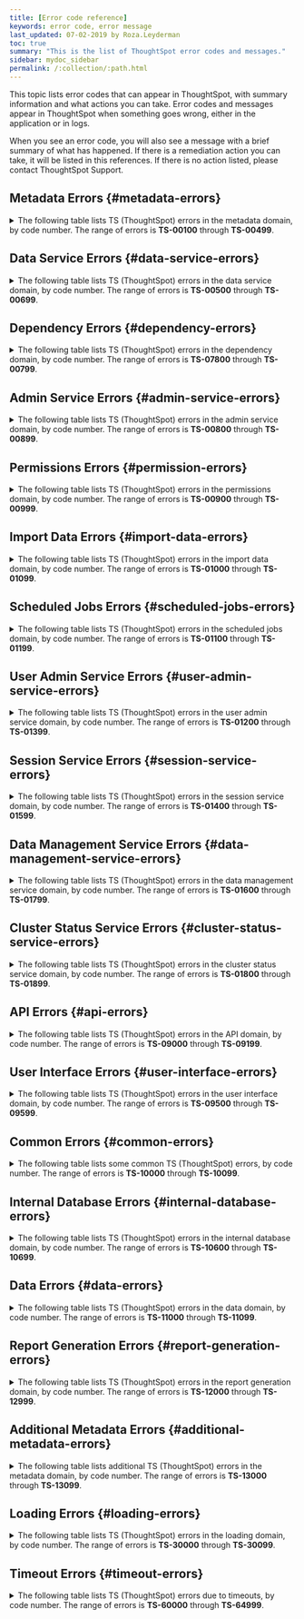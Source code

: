 ```yaml
---
title: [Error code reference]
keywords: error code, error message
last_updated: 07-02-2019 by Roza.Leyderman
toc: true
summary: "This is the list of ThoughtSpot error codes and messages."
sidebar: mydoc_sidebar
permalink: /:collection/:path.html
---
```

This topic lists error codes that can appear in ThoughtSpot, with summary information and what actions you can take.
Error codes and messages appear in ThoughtSpot when something goes wrong, either in the application or in logs.

When you see an error code, you will also see a message with a brief summary of what has happened. If there is a remediation action you can take, it will be listed in this references. If there is no action listed, please contact ThoughtSpot Support.

## Metadata Errors {#metadata-errors}
<details>
<summary>The following table lists TS (ThoughtSpot) errors in the metadata domain, by code number. The range of errors is <strong>TS-00100</strong> through <strong>TS-00499</strong>.</summary>
<table>
<colgroup>
<col width="10%" />
<col width="10%" />
<col width="35%" />
<col width="35%" />
<col width="10%" />
</colgroup>
  <tr>
    <th>Code</th>
    <th>Severity</th>
    <th>Summary</th>
    <th>Details</th>
    <th>Action</th>
  </tr>
  <tr>
    <td>TS-00100</td>
    <td>INFO</td>
    <td>Success. {1} has been added to {2}. \# {1} – name of visualization \# {2} – {name/link to pinboard}</td>
    <td>None</td>
    <td>None</td>
  </tr>
  <tr>
    <td>TS-00101</td>
    <td>ERROR</td>
    <td>Failure adding {1} to {2}</td>
    <td>Visualization could not be added to {2} \# {1} – name of visualization \# {2} – name/link to pinboard</td>
    <td>None</td>
  </tr>
  <tr>
    <td>TS-00102</td>
    <td>ERROR</td>
    <td>Failure adding {1} to {2} due to corruption</td>
    <td>{1} could not be added to {2} as the pinboard has one or more invalid visualizations</td>
    <td>Please try again after removing the invalid visualization(s) from {2} \# {1} – name of visualization \# {2} – name/link to pinboard</td>
  </tr>
  <tr>
    <td>TS-00103</td>
    <td>INFO</td>
    <td>Success. Visualization has been deleted from {1}. 1 – name/link to pinboard</td>
    <td>None</td>
    <td>None</td>
  </tr>
  <tr>
    <td>TS-00104</td>
    <td>ERROR</td>
    <td>Failure deleting visual from {1}</td>
    <td>Visualization could not be deleted from the pinboard. 1 – name/link to pinboard</td>
    <td>None</td>
  </tr>
  <tr>
    <td>TS-00105</td>
    <td>ERROR</td>
    <td>Failure deleting visual from {1} due to corruption</td>
    <td>Visualization could not be deleted from {1} as the pinboard has one or more invalid visualizations. 1 – name/link to pinboard</td>
    <td>Please try again after removing the invalid visualization(s) from the pinboard</td>
  </tr>
  <tr>
    <td>TS-00106</td>
    <td>INFO</td>
    <td>Success. {1} created successfully. 1 – name/link to pinboard</td>
    <td>None</td>
    <td>None</td>
  </tr>
  <tr>
    <td>TS-00107</td>
    <td>ERROR</td>
    <td>Failure creating {1}. 1 – name/link to pinboard</td>
    <td>Uh oh. We’re not sure what happened. Please email the trace file to {adminEmail}.</td>
    <td>None</td>
  </tr>
  <tr>
    <td>TS-00108</td>
    <td>INFO</td>
    <td>Sticker created successfully.</td>
    <td>None</td>
    <td>None</td>
  </tr>
  <tr>
    <td>TS-00109</td>
    <td>ERROR</td>
    <td>Failure creating the sticker.</td>
    <td>Uh oh. We’re not sure what happened. Please email the trace file to {adminEmail}.</td>
    <td>None</td>
  </tr>
  <tr>
    <td>TS-00110</td>
    <td>INFO</td>
    <td>Sticker deleted successfully.</td>
    <td>None</td>
    <td>None</td>
  </tr>
  <tr>
    <td>TS-00111</td>
    <td>ERROR</td>
    <td>Failure deleting sticker.</td>
    <td>Uh oh. We’re not sure what happened. Please email the trace file to {adminEmail}.</td>
    <td>None</td>
  </tr>
  <tr>
    <td>TS-00112</td>
    <td>INFO</td>
    <td>Pinboards deleted successfully.</td>
    <td>None</td>
    <td>None</td>
  </tr>
  <tr>
    <td>TS-00113</td>
    <td>ERROR</td>
    <td>Failure deleting pinboards</td>
    <td>Uh oh. We’re not sure what happened. Please email the trace file to {adminEmail}.</td>
    <td>None</td>
  </tr>
  <tr>
    <td>TS-00114</td>
    <td>INFO</td>
    <td>Answers deleted successfully.</td>
    <td>None</td>
    <td>None</td>
  </tr>
  <tr>
    <td>TS-00115</td>
    <td>ERROR</td>
    <td>Failure deleting answers</td>
    <td>Uh oh. We’re not sure what happened. Please email the trace file to {adminEmail}.</td>
    <td>None</td>
  </tr>
  <tr>
    <td>TS-00116</td>
    <td>INFO</td>
    <td>Tables deleted successfully.</td>
    <td>None</td>
    <td>None</td>
  </tr>
  <tr>
    <td>TS-00117</td>
    <td>ERROR</td>
    <td>Failure deleting tables</td>
    <td>Uh oh. We’re not sure what happened. Please email the trace file to {adminEmail}.</td>
    <td>None</td>
  </tr>
  <tr>
    <td>TS-00118</td>
    <td>INFO</td>
    <td>Relationship created successfully.</td>
    <td>None</td>
    <td>None</td>
  </tr>
  <tr>
    <td>TS-00119</td>
    <td>ERROR</td>
    <td>Failure creating relationship</td>
    <td>Uh oh. We’re not sure what happened. Please email the trace file to {adminEmail}.</td>
    <td>None</td>
  </tr>
  <tr>
    <td>TS-00120</td>
    <td>INFO</td>
    <td>Relationship updated successfully.</td>
    <td>None</td>
    <td>None</td>
  </tr>
  <tr>
    <td>TS-00121</td>
    <td>ERROR</td>
    <td>Failure updating the relationship</td>
    <td>Uh oh. We’re not sure what happened. Please email the trace file to {adminEmail}.</td>
    <td>None</td>
  </tr>
  <tr>
    <td>TS-00122</td>
    <td>INFO</td>
    <td>Relationship deleted successfully.</td>
    <td>None</td>
    <td>None</td>
  </tr>
  <tr>
    <td>TS-00123</td>
    <td>ERROR</td>
    <td>Failure deleting the relationship</td>
    <td>Uh oh. We’re not sure what happened. Please email the trace file to {adminEmail}.</td>
    <td>None</td>
  </tr>
  <tr>
    <td>TS-00124</td>
    <td>ERROR</td>
    <td>Failure fetching details for table</td>
    <td>Uh oh. We’re not sure what happened. Please email the trace file to {adminEmail}.</td>
    <td>None</td>
  </tr>
  <tr>
    <td>TS-00125</td>
    <td>ERROR</td>
    <td>Failure fetching details for the tables</td>
    <td>Uh oh. We’re not sure what happened. Please email the trace file to {adminEmail}.</td>
    <td>None</td>
  </tr>
  <tr>
    <td>TS-00126</td>
    <td>ERROR</td>
    <td>Failure fetching details for datasource</td>
    <td>Uh oh. We’re not sure what happened. Please email the trace file to {adminEmail}.</td>
    <td>None</td>
  </tr>
  <tr>
    <td>TS-00127</td>
    <td>ERROR</td>
    <td>Failure fetching details for datasources</td>
    <td>Uh oh. We’re not sure what happened. Please email the trace file to {adminEmail}.</td>
    <td>None</td>
  </tr>
  <tr>
    <td>TS-00128</td>
    <td>ERROR</td>
    <td>Failure fetching details for metadata items</td>
    <td>Uh oh. We’re not sure what happened. Please email the trace file to {adminEmail}.</td>
    <td>None</td>
  </tr>
  <tr>
    <td>TS-00129</td>
    <td>ERROR</td>
    <td>Failure opening the answer</td>
    <td>Uh oh. We’re not sure what happened. Please email the trace file to {adminEmail}.</td>
    <td>None</td>
  </tr>
  <tr>
    <td>TS-00130</td>
    <td>ERROR</td>
    <td>Failure opening the pinboard</td>
    <td>Uh oh. We’re not sure what happened. Please email the trace file to {adminEmail}.</td>
    <td>None</td>
  </tr>
  <tr>
    <td>TS-00131</td>
    <td>ERROR</td>
    <td>Failure opening the worksheet</td>
    <td>Uh oh. We’re not sure what happened. Please email the trace file to {adminEmail}.</td>
    <td>None</td>
  </tr>
  <tr>
    <td>TS-00132</td>
    <td>INFO</td>
    <td>Table saved successfully.</td>
    <td>None</td>
    <td>None</td>
  </tr>
  <tr>
    <td>TS-00133</td>
    <td>ERROR</td>
    <td>There was a problem saving the table</td>
    <td>Uh oh. We’re not sure what happened. Please email the trace file to {adminEmail}.</td>
    <td>None</td>
  </tr>
  <tr>
    <td>TS-00134</td>
    <td>INFO</td>
    <td>Visualization update successful</td>
    <td>None</td>
    <td>None</td>
  </tr>
  <tr>
    <td>TS-00135</td>
    <td>ERROR</td>
    <td>Visualization failed to update</td>
    <td>Uh oh. We’re not sure what happened. Please email the trace file to {adminEmail}.</td>
    <td>None</td>
  </tr>
  <tr>
    <td>TS-00136</td>
    <td>INFO</td>
    <td>{1} saved 1 – name of answer</td>
    <td>None</td>
    <td>None</td>
  </tr>
  <tr>
    <td>TS-00137</td>
    <td>ERROR</td>
    <td>{1} could not be saved 1 – name of answer</td>
    <td>Uh oh. We’re not sure what happened. Please email the trace file to {adminEmail}.</td>
    <td>None</td>
  </tr>
  <tr>
    <td>TS-00138</td>
    <td>INFO</td>
    <td>{1} saved 1 - name of pinboard / link</td>
    <td>None</td>
    <td>None</td>
  </tr>
  <tr>
    <td>TS-00139</td>
    <td>ERROR</td>
    <td>{1} could not be saved 1 - name of pinboard / link</td>
    <td>Uh oh. We’re not sure what happened. Please email the trace file to {adminEmail}.</td>
    <td>None</td>
  </tr>
  <tr>
    <td>TS-00140</td>
    <td>INFO</td>
    <td>{1} saved 1 – name of worksheet</td>
    <td>None</td>
    <td>None</td>
  </tr>
  <tr>
    <td>TS-00141</td>
    <td>ERROR</td>
    <td>{1} could not be saved 1 – name of worksheet</td>
    <td>Uh oh. We’re not sure what happened. Please email the trace file to {adminEmail}.</td>
    <td>None</td>
  </tr>
  <tr>
    <td>TS-00142</td>
    <td>INFO</td>
    <td>{1} saved 1 – name of answer</td>
    <td>None</td>
    <td>None</td>
  </tr>
  <tr>
    <td>TS-00143</td>
    <td>ERROR</td>
    <td>{1} could not be saved</td>
    <td>Uh oh. We’re not sure what happened. Please email the trace file to {adminEmail}. 1 – name of answer</td>
    <td>None</td>
  </tr>
  <tr>
    <td>TS-00144</td>
    <td>INFO</td>
    <td>{1} saved 1 – name/link to pinboard</td>
    <td>None</td>
    <td>None</td>
  </tr>
  <tr>
    <td>TS-00145</td>
    <td>ERROR</td>
    <td>{1} could not be saved</td>
    <td>Uh oh. We’re not sure what happened. Please email the trace file to {adminEmail}. 1 – name of pinboard</td>
    <td>None</td>
  </tr>
  <tr>
    <td>TS-00146</td>
    <td>INFO</td>
    <td>Worksheet saved</td>
    <td>None</td>
    <td>None</td>
  </tr>
  <tr>
    <td>TS-00147</td>
    <td>ERROR</td>
    <td>Worksheet could not be saved</td>
    <td>Uh oh. We’re not sure what happened. Please email the trace file to {adminEmail}.</td>
    <td>None</td>
  </tr>
  <tr>
    <td>TS-00148</td>
    <td>INFO</td>
    <td>Sticker updated</td>
    <td>None</td>
    <td>None</td>
  </tr>
  <tr>
    <td>TS-00149</td>
    <td>ERROR</td>
    <td>The sticker could not be updated</td>
    <td>Uh oh. We’re not sure what happened. Please email the trace file to {adminEmail}.</td>
    <td>None</td>
  </tr>
  <tr>
    <td>TS-00150</td>
    <td>INFO</td>
    <td>Successfully assigned sticker</td>
    <td>None</td>
    <td>None</td>
  </tr>
  <tr>
    <td>TS-00151</td>
    <td>ERROR</td>
    <td>The sticker could not be assigned</td>
    <td>Uh oh. We’re not sure what happened. Please email the trace file to {adminEmail}.</td>
    <td>None</td>
  </tr>
  <tr>
    <td>TS-00152</td>
    <td>INFO</td>
    <td>Successfully unassigned sticker</td>
    <td>None</td>
    <td>None</td>
  </tr>
  <tr>
    <td>TS-00153</td>
    <td>ERROR</td>
    <td>The sticker could not be unassigned</td>
    <td>Uh oh. We’re not sure what happened. Please email the trace file to {adminEmail}.</td>
    <td>None</td>
  </tr>
  <tr>
    <td>TS-00154</td>
    <td>ERROR</td>
    <td>Failed to fetch metadata list</td>
    <td>Uh oh. We’re not sure what happened. Please email the trace file to {adminEmail}.</td>
    <td>None</td>
  </tr>
  <tr>
    <td>TS-00155</td>
    <td>ERROR</td>
    <td>Failed to fetch table list</td>
    <td>Uh oh. We’re not sure what happened. Please email the trace file to {adminEmail}.</td>
    <td>None</td>
  </tr>
  <tr>
    <td>TS-00156</td>
    <td>ERROR</td>
    <td>Failed to fetch relationship list</td>
    <td>Uh oh. We’re not sure what happened. Please email the trace file to {adminEmail}.</td>
    <td>None</td>
  </tr>
  <tr>
    <td>TS-00157</td>
    <td>ERROR</td>
    <td>Failed to fetch answer list</td>
    <td>Uh oh. We’re not sure what happened. Please email the trace file to {adminEmail}.</td>
    <td>None</td>
  </tr>
  <tr>
    <td>TS-00158</td>
    <td>ERROR</td>
    <td>Failed to fetch pinboard list</td>
    <td>Uh oh. We’re not sure what happened. Please email the trace file to {adminEmail}.</td>
    <td>None</td>
  </tr>
  <tr>
    <td>TS-00159</td>
    <td>ERROR</td>
    <td>Failed to fetch worksheet list</td>
    <td>Uh oh. We’re not sure what happened. Please email the trace file to {adminEmail}.</td>
    <td>None</td>
  </tr>
  <tr>
    <td>TS-00160</td>
    <td>ERROR</td>
    <td>Failed to fetch aggregated worksheet list</td>
    <td>Uh oh. We’re not sure what happened. Please email the trace file to {adminEmail}.</td>
    <td>None</td>
  </tr>
  <tr>
    <td>TS-00161</td>
    <td>ERROR</td>
    <td>Failed to fetch imported data list</td>
    <td>Uh oh. We’re not sure what happened. Please email the trace file to {adminEmail}.</td>
    <td>None</td>
  </tr>
  <tr>
    <td>TS-00162</td>
    <td>ERROR</td>
    <td>Failed to fetch system table list</td>
    <td>Uh oh. We’re not sure what happened. Please email the trace file to {adminEmail}.</td>
    <td>None</td>
  </tr>
  <tr>
    <td>TS-00163</td>
    <td>ERROR</td>
    <td>Failed to DB view list</td>
    <td>Uh oh. We’re not sure what happened. Please email the trace file to {adminEmail}.</td>
    <td>None</td>
  </tr>
  <tr>
    <td>TS-00164</td>
    <td>ERROR</td>
    <td>Failed to fetch data source list</td>
    <td>Uh oh. We’re not sure what happened. Please email the trace file to {adminEmail}.</td>
    <td>None</td>
  </tr>
  <tr>
    <td>TS-00165</td>
    <td>ERROR</td>
    <td>Failed to fetch column list</td>
    <td>Uh oh. We’re not sure what happened. Please email the trace file to {adminEmail}.</td>
    <td>None</td>
  </tr>
  <tr>
    <td>TS-00166</td>
    <td>ERROR</td>
    <td>Failed to label list</td>
    <td>Uh oh. We’re not sure what happened. Please email the trace file to {adminEmail}.</td>
    <td>None</td>
  </tr>
  <tr>
    <td>TS-00167</td>
    <td>ERROR</td>
    <td>Failed to fetch answer</td>
    <td>Uh oh. We’re not sure what happened. Please email the trace file to {adminEmail}.</td>
    <td>None</td>
  </tr>
  <tr>
    <td>TS-00168</td>
    <td>ERROR</td>
    <td>Failed to fetch worksheet</td>
    <td>Uh oh. We’re not sure what happened. Please email the trace file to {adminEmail}.</td>
    <td>None</td>
  </tr>
  <tr>
    <td>TS-00169</td>
    <td>INFO</td>
    <td>Aggregated worksheet {1} created 1 – name of aggregated worksheet</td>
    <td>None</td>
    <td>None</td>
  </tr>
  <tr>
    <td>TS-00170</td>
    <td>ERROR</td>
    <td>Failure creating Aggregated Worksheet.</td>
    <td>Uh oh. We’re not sure what happened. Please email the trace file to {adminEmail}.</td>
    <td>None</td>
  </tr>
  <tr>
    <td>TS-00171</td>
    <td>INFO</td>
    <td>{1} updated 1 – name of aggregated worksheet</td>
    <td>None</td>
    <td>None</td>
  </tr>
  <tr>
    <td>TS-00172</td>
    <td>ERROR</td>
    <td>{1} failed to update 1 – name of aggregated worksheet</td>
    <td>Uh oh. We’re not sure what happened. Please email the trace file to {adminEmail}.</td>
    <td>None</td>
  </tr>
  <tr>
    <td>TS-00173</td>
    <td>ERROR</td>
    <td>{1} failed to update 1 – name of the formula</td>
    <td>Uh oh. We’re not sure what happened. Please email the trace file to {adminEmail}.</td>
    <td>None</td>
  </tr>
  <tr>
    <td>TS-00174</td>
    <td>ERROR</td>
    <td>Comments cannot be fetched</td>
    <td>Failed to save client state</td>
    <td>None</td>
  </tr>
  <tr>
    <td>TS-00175</td>
    <td>ERROR</td>
    <td>Comment cannot be created</td>
    <td>Uh oh. We’re not sure what happened. Please email the trace file to {adminEmail}.</td>
    <td>None</td>
  </tr>
  <tr>
    <td>TS-00176</td>
    <td>ERROR</td>
    <td>Comment cannot be updated</td>
    <td>Uh oh. We’re not sure what happened. Please email the trace file to {adminEmail}.</td>
    <td>None</td>
  </tr>
  <tr>
    <td>TS-00177</td>
    <td>ERROR</td>
    <td>Comment cannot be deleted</td>
    <td>Uh oh. We’re not sure what happened. Please email the trace file to {adminEmail}.</td>
    <td>None</td>
  </tr>
  <tr>
    <td>TS-00178</td>
    <td>INFO</td>
    <td>Rule saved successfully</td>
    <td>None</td>
    <td>None</td>
  </tr>
  <tr>
    <td>TS-00179</td>
    <td>ERROR</td>
    <td>Rule could not be saved</td>
    <td>We're not sure what happened. Please email the trace file to {adminEmail}.</td>
    <td>None</td>
  </tr>
  <tr>
    <td>TS-00180</td>
    <td>INFO</td>
    <td>Rule deleted successfully</td>
    <td>None</td>
    <td>None</td>
  </tr>
  <tr>
    <td>TS-00181</td>
    <td>ERROR</td>
    <td>Rule could not be deleted</td>
    <td>We're not sure what happened. Please email the trace file to {adminEmail}.</td>
    <td>None</td>
  </tr>
  <tr>
    <td>TS-00182</td>
    <td>INFO</td>
    <td>Item deleted successfully.</td>
    <td>None</td>
    <td>None</td>
  </tr>
  <tr>
    <td>TS-00183</td>
    <td>ERROR</td>
    <td>Item could not be deleted.</td>
    <td>We're not sure what happened. Please email the trace file to {adminEmail}.</td>
    <td>None</td>
  </tr>
  <tr>
    <td>TS-00184</td>
    <td>INFO</td>
    <td>Related link created successfully.</td>
    <td>None</td>
    <td>None</td>
  </tr>
  <tr>
    <td>TS-00185</td>
    <td>ERROR</td>
    <td>Related link could not be created.</td>
    <td>Uh oh. We're not sure what happened. Please click 'Report Problem' to email a report to your administrator, {adminEmail}.</td>
    <td>None</td>
  </tr>
  <tr>
    <td>TS-00186</td>
    <td>INFO</td>
    <td>Related link updated successfully.</td>
    <td>None</td>
    <td>None</td>
  </tr>
  <tr>
    <td>TS-00187</td>
    <td>ERROR</td>
    <td>Related link could not be updated.</td>
    <td>Uh oh. We're not sure what happened. Please click 'Report Problem' to email a report to your administrator, {adminEmail}.</td>
    <td>None</td>
  </tr>
  <tr>
    <td>TS-00188</td>
    <td>INFO</td>
    <td>Related link deleted successfully.</td>
    <td>None</td>
    <td>None</td>
  </tr>
  <tr>
    <td>TS-00189</td>
    <td>ERROR</td>
    <td>Related link could not be deleted.</td>
    <td>Uh oh. We're not sure what happened. Please click 'Report Problem' to email a report to your administrator, {adminEmail}.</td>
    <td>None</td>
  </tr>
  <tr>
    <td>TS-00190</td>
    <td>INFO</td>
    <td>Related link detail fetched successfully.</td>
    <td>None</td>
    <td>None</td>
  </tr>
  <tr>
    <td>TS-00191</td>
    <td>ERROR</td>
    <td>Related link detail could not be fetched.</td>
    <td>Uh oh. We're not sure what happened. Please click 'Report Problem' to email a report to your administrator, {adminEmail}.</td>
    <td>None</td>
  </tr>
</table>
</details>

##  Data Service Errors {#data-service-errors}
<details>
<summary>The following table lists TS (ThoughtSpot) errors in the data service domain, by code number. The range of errors is <strong>TS-00500</strong> through <strong>TS-00699</strong>.</summary>

<table>
<colgroup>
<col width="10%" />
<col width="10%" />
<col width="35%" />
<col width="35%" />
<col width="10%" />
</colgroup>
  <tr>
    <th>Code</th>
    <th>Severity</th>
    <th>Summary</th>
    <th>Details</th>
    <th>Action</th>
  </tr>
<tr>
  <td>TS-00500</td>
  <td>ERROR</td>
  <td>Failed to fetch leaf level data</td>
  <td>Failed to fetch leaf level data.</td>
  <td>None</td>
</tr>
<tr>
  <td>TS-00501</td>
  <td>ERROR</td>
  <td>Failed to fetch excel data</td>
  <td>Failed to fetch excel data.</td>
  <td>None</td>
</tr>
<tr>
  <td>TS-00502</td>
  <td>ERROR</td>
  <td>Failed to fetch visualization data</td>
  <td>Failed to fetch visuzliation data.</td>
  <td>None</td>
</tr>
<tr>
  <td>TS-00503</td>
  <td>ERROR</td>
  <td>Failed to fetch visualizations data</td>
  <td>Failed to fetch data for visualizations.</td>
  <td>None</td>
</tr>
<tr>
  <td>TS-00504</td>
  <td>ERROR</td>
  <td>Failed to fetch chart data</td>
  <td>Failed to fetch table data.</td>
  <td>None</td>
</tr>
<tr>
  <td>TS-00505</td>
  <td>ERROR</td>
  <td>Failed to fetch table data</td>
  <td>Failed to fetch table data.</td>
  <td>None</td>
</tr>
<tr>
  <td>TS-00506</td>
  <td>ERROR</td>
  <td>Failed to fetch worksheet data</td>
  <td>Failed to fetch worksheet data.</td>
  <td>None</td>
</tr>
<tr>
  <td>TS-00507</td>
  <td>ERROR</td>
  <td>Failed to fetch filter data</td>
  <td>Failed to fetch filter data.</td>
  <td>None</td>
</tr>
<tr>
  <td>TS-00508</td>
  <td>ERROR</td>
  <td>Failed to fetch headline data</td>
  <td>Failed to fetch filter data.</td>
  <td>None</td>
</tr>
<tr>
  <td>TS-00509</td>
  <td>ERROR</td>
  <td>Failed to fetch natural query</td>
  <td>Failed to fetch natural query.</td>
  <td>None</td>
</tr>
<tr>
  <td>TS-00510</td>
  <td>INFO</td>
  <td>File upload successful</td>
  <td>None</td>
  <td>None</td>
</tr>
<tr>
  <td>TS-00511</td>
  <td>ERROR</td>
  <td>Failed to upload file</td>
  <td>Failed to upload</td>
  <td>None</td>
</tr>
<tr>
  <td>TS-00512</td>
  <td>ERROR</td>
  <td>The pinboard data could not be exported to pdf.</td>
  <td>Uh oh. We're not sure what happened. Please click 'Report Problem' to email a report to your administrator, {adminEmail}.</td>
  <td>None</td>
 </tr>
 </table>
</details>

## Dependency Errors {#dependency-errors}
<details>
<summary>The following table lists TS (ThoughtSpot) errors in the dependency domain, by code number. The range of errors is <strong>TS-07800</strong> through <strong>TS-00799</strong>.</summary>
<table>
<colgroup>
<col width="10%" />
<col width="10%" />
<col width="35%" />
<col width="35%" />
<col width="10%" />
</colgroup>
  <tr>
    <th>Code</th>
    <th>Severity</th>
    <th>Summary</th>
    <th>Details</th>
    <th>Action</th>
  </tr>
<tr>
    <td>TS-00700</td>
    <td>ERROR</td>
    <td>Failure fetching table dependents</td>
    <td>Failed to fetch dependents for the table.</td>
    <td>None</td>
</tr>
<tr>
    <td>TS-00701</td>
    <td>ERROR</td>
    <td>Failure fetching column dependents</td>
    <td>Failed to fetch dependents for the column.</td>
    <td>None</td>
</tr>
<tr>
    <td>TS-00702</td>
    <td>ERROR</td>
    <td>Failure fetching incomplete items</td>
    <td>Failed to fetch incomplete items.</td>
    <td>None</td>
</tr>
</table>
</details>

## Admin Service Errors {#admin-service-errors}
<details>
<summary>The following table lists TS (ThoughtSpot) errors in the admin service domain, by code number. The range of errors is <strong>TS-00800</strong> through <strong>TS-00899</strong>.</summary>
<table>
<colgroup>
<col width="10%" />
<col width="10%" />
<col width="35%" />
<col width="35%" />
<col width="10%" />
</colgroup>
  <tr>
    <th>Code</th>
    <th>Severity</th>
    <th>Summary</th>
    <th>Details</th>
    <th>Action</th>
  </tr>
<tr>
   <td>TS-00800</td>
   <td>ERROR</td>
   <td>Failure fetching MemCache stats</td>
   <td>Failed to fetch MemCache stats.</td>
   <td>None</td>
 </tr>
 <tr>
   <td>TS-00801</td>
   <td>ERROR</td>
   <td>Failure MemCache Clear</td>
   <td>Failed to clear MemCache.</td>
   <td>None</td>
</tr>
<tr>
   <td>TS-00802</td>
   <td>ERROR</td>
   <td>Failure searching from MemCache</td>
   <td>Failed to search from MemCache.</td>
   <td>None</td>
</tr>
<tr>
   <td>TS-00803</td>
   <td>ERROR</td>
   <td>Failure fetching Loggers</td>
   <td>Failed to fetch Loggers.</td>
   <td>None</td>
</tr>
<tr>
   <td>TS-00804</td>
   <td>ERROR</td>
   <td>Failure setting LogLevel</td>
   <td>Failed to set Log Level.</td>
   <td>None</td>
</tr>
<tr>
   <td>TS-00805</td>
   <td>ERROR</td>
   <td>Failure getting debug info</td>
   <td>Failed to get debug info.</td>
   <td>None</td>
</tr>
<tr>
   <td>TS-00806</td>
   <td>INFO</td>
   <td>Memcache cleared successfully</td>
   <td>None</td>
   <td>None</td>
</tr>
<tr>
   <td>TS-00807</td>
   <td>INFO</td>
   <td>Log level set successfully</td>
   <td>None</td>
   <td>None</td>
</tr>
<tr>
   <td>TS-00808</td>
   <td>ERROR</td>
   <td>Failed to report problem</td>
   <td>None</td>
   <td>None</td>
</tr>
<tr>
   <td>TS-00809</td>
   <td>INFO</td>
   <td>Problem reported successfully</td>
   <td>None</td>
   <td>None</td>
</tr>
</table>
</details>

## Permissions Errors {#permission-errors}
<details>
<summary>The following table lists TS (ThoughtSpot) errors in the permissions domain, by code number. The range of errors is <strong>TS-00900</strong> through <strong>TS-00999</strong>.</summary>
<table>
<colgroup>
<col width="10%" />
<col width="10%" />
<col width="35%" />
<col width="35%" />
<col width="10%" />
</colgroup>
  <tr>
    <th>Code</th>
    <th>Severity</th>
    <th>Summary</th>
    <th>Details</th>
    <th>Action</th>
  </tr>
<tr>
   <td>TS-00900</td>
   <td>ERROR</td>
   <td>Failure fetching table permissions</td>
   <td>Failed to fetch table permissions.</td>
   <td>None</td>
</tr>
<tr>
   <td>TS-00901</td>
   <td>ERROR</td>
   <td>Failure fetching answer permissions</td>
   <td>Failed to fetch answer permissions.</td>
   <td>None</td>
</tr>
<tr>
   <td>TS-00902</td>
   <td>ERROR</td>
   <td>Failure fetching pinboard permissions</td>
   <td>Failed to fetch pinboard permissions.</td>
   <td>None</td>
</tr>
<tr>
   <td>TS-00903</td>
   <td>ERROR</td>
   <td>Failure getting metadata permissions</td>
   <td>Failed to get metadata permissions.</td>
   <td>None</td>
</tr>
</table>
</details>

## Import Data Errors {#import-data-errors}
<details>
<summary>The following table lists TS (ThoughtSpot) errors in the import data domain, by code number. The range of errors is <strong>TS-01000</strong> through <strong>TS-01099</strong>.</summary>
<table>
<colgroup>
<col width="10%" />
<col width="10%" />
<col width="35%" />
<col width="35%" />
<col width="10%" />
</colgroup>
<tr>
  <th>Code</th>
  <th>Severity</th>
  <th>Summary</th>
  <th>Details</th>
  <th>Action</th>
</tr>
 <tr>
  <td>TS-01000</td>
  <td>ERROR</td>
  <td>Data caching failed</td>
  <td>Data caching failed.</td>
  <td>None</td>
 </tr>
 <tr>
  <td>TS-01001</td>
  <td>ERROR</td>
  <td>Read Columns failed.</td>
  <td>Failed to read columns.</td>
  <td>None</td>
 </tr>
 <tr>
  <td>TS-01002</td>
  <td>ERROR</td>
  <td>Failed to read keys.</td>
  <td>Failed to read keys.</td>
  <td>None</td>
 </tr>
 <tr>
  <td>TS-01003</td>
  <td>ERROR</td>
  <td>Failed to read relationships.</td>
  <td>Failed to read relationships.</td>
  <td>None</td>
 </tr>
 <tr>
  <td>TS-01004</td>
  <td>ERROR</td>
  <td>Failed to load data.</td>
  <td>Failed to load data.</td>
  <td>None</td>
 </tr>
 <tr>
  <td>TS-01005</td>
  <td>ERROR</td>
  <td>Failed to create table.</td>
  <td>Failed to create table.</td>
  <td>None</td>
 </tr>
 <tr>
  <td>TS-01006</td>
  <td>ERROR</td>
  <td>Failed to fetch data rows.</td>
  <td>Failed to fetch data rows.</td>
  <td>None</td>
 </tr>
 <tr>
  <td>TS-01007</td>
  <td>ERROR</td>
  <td>Failed to delete files.</td>
  <td>Failed to fetch data rows.</td>
  <td>None</td>
 </tr>
 <tr>
  <td>TS-01008</td>
  <td>ERROR</td>
  <td>Failed to abort create table.</td>
  <td>Failed to abort create table.</td>
  <td>None</td>
 </tr>
 <tr>
  <td>TS-01009</td>
  <td>ERROR</td>
  <td>Failed to create schema.</td>
  <td>Failed to create schema.</td>
  <td>None</td>
 </tr>
 <tr>
  <td>TS-01010</td>
  <td>ERROR</td>
  <td>Failed to fetch table models.</td>
  <td>Failed to fetch table models.</td>
  <td>None</td>
 </tr>
 <tr>
  <td>TS-01011</td>
  <td>ERROR</td>
  <td>Failed to fetch sample values.</td>
  <td>Failed to fetch sample values.</td>
  <td>None</td>
 </tr>
</table>
</details>

## Scheduled Jobs Errors {#scheduled-jobs-errors}
<details>
<summary>The following table lists TS (ThoughtSpot) errors in the scheduled jobs domain, by code number. The range of errors is <strong>TS-01100</strong> through <strong>TS-01199</strong>.</summary>

<table>
<colgroup>
<col width="10%" />
<col width="10%" />
<col width="35%" />
<col width="10%" />
<col width="35%" />
</colgroup>
 <tr>
  <th>Code</th>
  <th>Severity</th>
  <th>Summary</th>
  <th>Details</th>
  <th>Action</th>
 </tr>
 <tr>
  <td>TS-01100</td>
  <td>INFO</td>
  <td>The list of jobs.</td>
  <td>None</td>
  <td>Please click 'Report Problem' to email a report to your administrator.</td>
 </tr>
 <tr>
  <td>TS-01110</td>
  <td>INFO</td>
  <td>Successfully created job.</td>
  <td>None</td>
  <td>None</td>
 </tr>
 <tr>
  <td>TS-01111</td>
  <td>ERROR</td>
  <td>The job could not be created.</td>
  <td>None</td>
  <td>Please click 'Report Problem' to email a report to your administrator.</td>
 </tr>
 <tr>
  <td>TS-01112</td>
  <td>INFO</td>
  <td>Successfully updated job.</td>
  <td>None</td>
  <td>None</td>
 </tr>
 <tr>
  <td>TS-01113</td>
  <td>ERROR</td>
  <td>The job could not be updated.</td>
  <td>None</td>
  <td>Please click 'Report Problem' to email a report to your administrator.</td>
 </tr>
 <tr>
  <td>TS-01114</td>
  <td>INFO</td>
  <td>Successfully deleted jobs.</td>
  <td>None</td>
  <td>None</td>
 </tr>
 <tr>
  <td>TS-01115</td>
  <td>ERROR</td>
  <td>The job could not be deleted.</td>
  <td>None</td>
  <td>Please click 'Report Problem' to email a report to your administrator.</td>
 </tr>
 <tr>
  <td>TS-01116</td>
  <td>INFO</td>
  <td>The job was paused.</td>
  <td>None</td>
  <td>None</td>
 </tr>
 <tr>
  <td>TS-01117</td>
  <td>ERROR</td>
  <td>The job could not be paused.</td>
  <td>None</td>
  <td>Please click 'Report Problem' to email a report to your administrator.</td>
 </tr>
 <tr>
  <td>TS-01118</td>
  <td>INFO</td>
  <td>The job was resumed</td>
  <td>None</td>
  <td>None</td>
 </tr>
 <tr>
  <td>TS-01119</td>
  <td>ERROR</td>
  <td>The job could not be resumed.</td>
  <td>None</td>
  <td>Please click 'Report Problem' to email a report to your administrator.</td>
  <td></td>
 </tr>
</table>
</details>

## User Admin Service Errors {#user-admin-service-errors}
<details>
<summary>The following table lists TS (ThoughtSpot) errors in the user admin service domain, by code number. The range of errors is <strong>TS-01200</strong> through <strong>TS-01399</strong>.</summary>

<table>
 <colgroup>
 <col width="10%" />
 <col width="10%" />
 <col width="40%" />
 <col width="40%" />
</colgroup>
 <tr>
  <th>Code</th>
  <th>Severity</th>
  <th>Summary</th>
  <th>Details</th>
  <th>Action</th>
 </tr>
 <tr>
  <td>TS-01200</td>
  <td>ERROR</td>
  <td>Failed to fetch users list</td>
  <td>Failed to fetch users list</td>
  <td>None</td>
 </tr>
 <tr>
  <td>TS-01201</td>
  <td>ERROR</td>
  <td>Failed to fetch groups list</td>
  <td>Failed to fetch groups list</td>
  <td>None</td>
 </tr>
 <tr>
  <td>TS-01202</td>
  <td>ERROR</td>
  <td>Failed to fetch users and groups list</td>
  <td>Failed to fetch users and groups list</td>
  <td>None</td>
 </tr>
 <tr>
  <td>TS-01203</td>
  <td>ERROR</td>
  <td>Successfully created user</td>
  <td>Successfully created user</td>
  <td>None</td>
 </tr>
 <tr>
  <td>TS-01204</td>
  <td>ERROR</td>
  <td>Failed to create user</td>
  <td>Failed to create user</td>
  <td>None</td>
 </tr>
 <tr>
  <td>TS-01205</td>
  <td>ERROR</td>
  <td>Successfully created group</td>
  <td>Successfully created group</td>
  <td>None</td>
 </tr>
 <tr>
  <td>TS-01206</td>
  <td>ERROR</td>
  <td>Failed to create group</td>
  <td>Failed to create group</td>
  <td>None</td>
 </tr>
 <tr>
  <td>TS-01207</td>
  <td>ERROR</td>
  <td>Successfully updated user</td>
  <td>Successfully updated user</td>
  <td>None</td>
 </tr>
 <tr>
  <td>TS-01208</td>
  <td>ERROR</td>
  <td>Failed to update user</td>
  <td>Failed to update user</td>
  <td>None</td>
 </tr>
 <tr>
  <td>TS-01209</td>
  <td>ERROR</td>
  <td>Successfully updated users</td>
  <td>Successfully updated users</td>
  <td>None</td>
 </tr>
 <tr>
  <td>TS-01210</td>
  <td>ERROR</td>
  <td>Failed to update users</td>
  <td>Failed to update users</td>
  <td>None</td>
 </tr>
 <tr>
  <td>TS-01211</td>
  <td>ERROR</td>
  <td>Successfully updated group</td>
  <td>Successfully updated group</td>
  <td>None</td>
 </tr>
 <tr>
  <td>TS-01212</td>
  <td>ERROR</td>
  <td>Failed to update group</td>
  <td>Failed to update group</td>
  <td>None</td>
 </tr>
 <tr>
  <td>TS-01213</td>
  <td>ERROR</td>
  <td>Successfully updated password</td>
  <td>Successfully updated password</td>
  <td>None</td>
 </tr>
 <tr>
  <td>TS-01214</td>
  <td>ERROR</td>
  <td>Failed to update password</td>
  <td>Failed to update password</td>
  <td>None</td>
 </tr>
 <tr>
  <td>TS-01215</td>
  <td>ERROR</td>
  <td>Successfully deleted users</td>
  <td>Successfully deleted users</td>
  <td>None</td>
 </tr>
 <tr>
  <td>TS-01216</td>
  <td>ERROR</td>
  <td>Failed to delete users</td>
  <td>Failed to delete users</td>
  <td>None</td>
 </tr>
 <tr>
  <td>TS-01217</td>
  <td>ERROR</td>
  <td>Successfully deleted groups</td>
  <td>Successfully deleted groups</td>
  <td>None</td>
 </tr>
 <tr>
  <td>TS-01218</td>
  <td>ERROR</td>
  <td>Failed to delete groups</td>
  <td>Failed to delete groups</td>
  <td>None</td>
 </tr>
 <tr>
  <td>TS-01219</td>
  <td>ERROR</td>
  <td>Successfully assigned users to groups</td>
  <td>Successfully assigned users to groups</td>
  <td>None</td>
 </tr>
 <tr>
  <td>TS-01220</td>
  <td>ERROR</td>
  <td>Failed to assign users to groups</td>
  <td>Failed to assign users to groups</td>
  <td>None</td>
 </tr>
 <tr>
  <td>TS-01221</td>
  <td>ERROR</td>
  <td>Failed to fetch profile pic</td>
  <td>Failed to fetch profile pic</td>
  <td>None</td>
 </tr>
 <tr>
  <td>TS-01222</td>
  <td>INFO</td>
  <td>Successfully uploaded profile pic</td>
  <td>None</td>
  <td>None</td>
 </tr>
 <tr>
  <td>TS-01223</td>
  <td>ERROR</td>
  <td>Failed to upload profile pic</td>
  <td>Failed to upload profile pic</td>
  <td>None</td>
 </tr>
 <tr>
  <td>TS-01224</td>
  <td>ERROR</td>
  <td>Successfully assigned groups to group</td>
  <td>Failed to assign user to group</td>
  <td>None</td>
 </tr>
 <tr>
  <td>TS-01228</td>
  <td>ERROR</td>
  <td>Successfully created role</td>
  <td>Successfully created role</td>
  <td>None</td>
 </tr>
 <tr>
  <td>TS-01229</td>
  <td>ERROR</td>
  <td>Failed to create role</td>
  <td>Failed to create role</td>
  <td>None</td>
 </tr>
 <tr>
  <td>TS-01230</td>
  <td>ERROR</td>
  <td>Successfully deleted role</td>
  <td>Successfully deleted role</td>
  <td>None</td>
 </tr>
 <tr>
  <td>TS-01231</td>
  <td>ERROR</td>
  <td>Failed to delete role</td>
  <td>Failed to delete role</td>
  <td>None</td>
 </tr>
 <tr>
  <td>TS-01232</td>
  <td>ERROR</td>
  <td>Successfully updated role</td>
  <td>Successfully updated role</td>
  <td>None</td>
 </tr>
 <tr>
  <td>TS-01233</td>
  <td>ERROR</td>
  <td>Failed to update role</td>
  <td>Failed to update role</td>
  <td>None</td>
 </tr>
</table>
</details>

## Session Service Errors {#session-service-errors}
<details>
<summary>The following table lists TS (ThoughtSpot) errors in the session service domain, by code number. The range of errors is <strong>TS-01400</strong> through <strong>TS-01599</strong>.</summary>

<table>
<colgroup>
<col width="10%" />
<col width="10%" />
<col width="35%" />
<col width="35%" />
<col width="10%" />
</colgroup>
 <tr>
  <th>Code</th>
  <th>Severity</th>
  <th>Summary</th>
  <th>Details</th>
  <th>Action</th>
 </tr>
 <tr>
  <td>TS-01400</td>
  <td>ERROR</td>
  <td>Failed to fetch session info</td>
  <td>Failed to fetch session info</td>
  <td>None</td>
 </tr>
 <tr>
  <td>TS-01401</td>
  <td>ERROR</td>
  <td>Failed to login</td>
  <td>Uh oh. We’re not sure what happened. Please email the trace file to {adminEmail}.</td>
  <td>None</td>
 </tr>
 <tr>
  <td>TS-01402</td>
  <td>ERROR</td>
  <td>Failed to logout</td>
  <td>Failed to logout</td>
  <td>None</td>
 </tr>
 <tr>
  <td>TS-01403</td>
  <td>ERROR</td>
  <td>Failed to save client state</td>
  <td>Failed to save client state</td>
  <td>None</td>
 </tr>
 <tr>
  <td>TS-01404</td>
  <td>ERROR</td>
  <td>Failed to fetch login config</td>
  <td>Failed to fetch login config</td>
  <td>None</td>
 </tr>
 <tr>
  <td>TS-01405</td>
  <td>ERROR</td>
  <td>Failed to fetch slack config</td>
  <td>Failed to fetch slack config</td>
  <td>None</td>
 </tr>
 <tr>
  <td>TS-01406</td>
  <td>ERROR</td>
  <td>Health check failed</td>
  <td>Health check failed</td>
  <td>None</td>
 </tr>
 <tr>
  <td>TS-01407</td>
  <td>ERROR</td>
  <td>Failed to fetch health portal token</td>
  <td>Failed to fetch health portal token</td>
  <td>None</td>
 </tr>
 <tr>
  <td>TS-01408</td>
  <td>ERROR</td>
  <td>The health portal release name could not be retrieved</td>
  <td>Uh oh. We're not sure what happened. Please email the trace file to {adminEmail}.</td>
  <td>None</td>
 </tr>
</table>
</details>

## Data Management Service Errors {#data-management-service-errors}
<details>
<summary>The following table lists TS (ThoughtSpot) errors in the data management service domain, by code number. The range of errors is <strong>TS-01600</strong> through <strong>TS-01799</strong>.</summary>
<table>
<colgroup>
<col width="10%" />
<col width="10%" />
<col width="35%" />
<col width="35%" />
<col width="10%" />
</colgroup>
 <tr>
  <th>Code</th>
  <th>Severity</th>
  <th>Summary</th>
  <th>Details</th>
  <th>Action</th>
 </tr>
 <tr>
  <td>TS-01600</td>
  <td>ERROR</td>
  <td>Failed to fetch data source types</td>
  <td>Failed to fetch data source types</td>
  <td>None</td>
 </tr>
 <tr>
  <td>TS-01601</td>
  <td>ERROR</td>
  <td>Failed to fetch data source sample values</td>
  <td>Failed to fetch data source sample values</td>
  <td>None</td>
 </tr>
 <tr>
  <td>TS-01602</td>
  <td>ERROR</td>
  <td>Failed to delete data source</td>
  <td>Failed to delete data source</td>
  <td>None</td>
 </tr>
 <tr>
  <td>TS-01603</td>
  <td>ERROR</td>
  <td>Failed to execute DDL</td>
  <td>Failed to execute DDL</td>
  <td>None</td>
 </tr>
 <tr>
  <td>TS-01604</td>
  <td>ERROR</td>
  <td>Failed to update schedule</td>
  <td>Failed to update schedule</td>
  <td>None</td>
 </tr>
 <tr>
  <td>TS-01605</td>
  <td>ERROR</td>
  <td>Failed to reload tasks</td>
  <td>Failed to reload tasks</td>
  <td>None</td>
 </tr>
 <tr>
  <td>TS-01606</td>
  <td>ERROR</td>
  <td>Failed to stop tasks</td>
  <td>Failed to stop tasks</td>
  <td>None</td>
 </tr>
 <tr>
  <td>TS-01607</td>
  <td>ERROR</td>
  <td>Failed to get creation DDL</td>
  <td>Failed to get creation DDL</td>
  <td>None</td>
 </tr>
 <tr>
  <td>TS-01608</td>
  <td>ERROR</td>
  <td>Failed to load from data source</td>
  <td>Failed to load from data source</td>
  <td>None</td>
 </tr>
 <tr>
  <td>TS-01609</td>
  <td>ERROR</td>
  <td>Failed to create connection to data source</td>
  <td>Failed to create connection to data source</td>
  <td>None</td>
 </tr>
 <tr>
  <td>TS-01610</td>
  <td>ERROR</td>
  <td>Failed to create data source</td>
  <td>Failed to create data source</td>
  <td>None</td>
 </tr>
 <tr>
  <td>TS-01611</td>
  <td>ERROR</td>
  <td>Failed to connect to data source</td>
  <td>Failed to connect to data source</td>
  <td>None</td>
 </tr>
 <tr>
  <td>TS-01612</td>
  <td>ERROR</td>
  <td>Failed to get data source connection field info</td>
  <td>Failed to get data source connection field info</td>
  <td>None</td>
 </tr>
 <tr>
  <td>TS-01613</td>
  <td>ERROR</td>
  <td>Failed to get connection list for data source</td>
  <td>Failed to get connection list for data source</td>
  <td>None</td>
 </tr>
 <tr>
  <td>TS-01614</td>
  <td>ERROR</td>
  <td>Failed to get connection attributes for data source</td>
  <td>Failed to get connection attributes for data source</td>
  <td>None</td>
 </tr>
 <tr>
  <td>TS-01615</td>
  <td>ERROR</td>
  <td>Failed to get connections to data source</td>
  <td>Failed to get connections to data source</td>
  <td>None</td>
 </tr>
 <tr>
  <td>TS-01616</td>
  <td>ERROR</td>
  <td>Failed to fetch data source config</td>
  <td>Failed to fetch data source config</td>
  <td>None</td>
 </tr>
 <tr>
  <td>TS-01617</td>
  <td>ERROR</td>
  <td>Failed to parse sql.</td>
  <td>Failed to parse sql.</td>
  <td>None</td>
 </tr>
 <tr>
  <td>TS-01618</td>
  <td>ERROR</td>
  <td>Failed to execute sql.</td>
  <td>Failed to execute sql.</td>
  <td>None</td>
 </tr>
 <tr>
  <td>TS-01619</td>
  <td>INFO</td>
  <td>Successfully created connection to data source</td>
  <td>None</td>
  <td>None</td>
 </tr>
 <tr>
  <td>TS-01620</td>
  <td>INFO</td>
  <td>Successfully updated data upload schedule</td>
  <td>None</td>
  <td>None</td>
 </tr>
 <tr>
  <td>TS-01621</td>
  <td>ERROR</td>
  <td>Failed to execute sql.</td>
  <td>Please check the failing command, executed {1} statements successfully.</td>
  <td>None</td>
 </tr>
 <tr>
  <td>TS-01622</td>
  <td>ERROR</td>
  <td>Lightweight data-cache disabled</td>
  <td>Lightweight data-cache disabled</td>
  <td>None</td>
 </tr>
 <tr>
  <td>TS-01623</td>
  <td>INFO</td>
  <td>Selected tables were queued for loading.</td>
  <td>Selected tables were queued for loading.</td>
  <td>None</td>
 </tr>
 <tr>
  <td>TS-01624</td>
  <td>ERROR</td>
  <td>DataType conversion error.</td>
  <td>No mapping found for source datatype to ThoughtSpot datatype.</td>
  <td>None</td>
 </tr>
 <tr>
  <td>TS-01625</td>
  <td>INFO</td>
  <td>Successfully reload task started.</td>
  <td>None</td>
  <td>None</td>
 </tr>
 <tr>
  <td>TS-01626</td>
  <td>INFO</td>
  <td>Successfully connected to data source.</td>
  <td>None</td>
  <td>None</td>
 </tr>
 <tr>
  <td>TS-01627</td>
  <td>INFO</td>
  <td>Successfully created data source.</td>
  <td>None</td>
  <td>None</td>
 </tr>
 <tr>
  <td>TS-01628</td>
  <td>INFO</td>
  <td>Successfully stopped the tasks.</td>
  <td>None</td>
  <td>None</td>
 </tr>
 <tr>
  <td>TS-01629</td>
  <td>INFO</td>
  <td>Successfully deleted the connection.</td>
  <td>None</td>
  <td>None</td>
 </tr>
 <tr>
  <td>TS-01630</td>
  <td>ERROR</td>
  <td>There was an error deleting this connection.</td>
  <td>None</td>
  <td>None</td>
 </tr>
 <tr>
  <td>TS-01631</td>
  <td>INFO</td>
  <td>Successfully executed the DDL.</td>
  <td>None</td>
  <td>None</td>
 </tr>
</table>
</details>

## Cluster Status Service Errors {#cluster-status-service-errors}
<details>
<summary>The following table lists TS (ThoughtSpot) errors in the cluster status service domain, by code number. The range of errors is <strong>TS-01800</strong> through <strong>TS-01899</strong>.</summary>

<table>
<colgroup>
<col width="10%" />
<col width="10%" />
<col width="35%" />
<col width="35%" />
<col width="10%" />
</colgroup>
 <tr>
  <th>Code</th>
  <th>Severity</th>
  <th>Summary</th>
  <th>Details</th>
  <th>Action</th>
 </tr>
 <tr>
  <td>TS-01800</td>
  <td>WARNING</td>
  <td>Failed to fetch cluster information from search service.</td>
  <td>None</td>
  <td>None</td>
 </tr>
 <tr>
  <td>TS-01801</td>
  <td>WARNING</td>
  <td>Failed to fetch table detail information from search service.</td>
  <td>None</td>
  <td>None</td>
 </tr>
 <tr>
  <td>TS-01802</td>
  <td>WARNING</td>
  <td>Failed to fetch cluster information from database service.</td>
  <td>None</td>
  <td>None</td>
 </tr>
 <tr>
  <td>TS-01803</td>
  <td>WARNING</td>
  <td>Failed to fetch table detail information from databse service.</td>
  <td>None</td>
  <td>None</td>
 </tr>
 <tr>
  <td>TS-01804</td>
  <td>WARNING</td>
  <td>Failed to fetch cluster information from cluster management service.</td>
  <td>None</td>
  <td>None</td>
 </tr>
 <tr>
  <td>TS-01805</td>
  <td>WARNING</td>
  <td>Failed to fetch detail information from cluster management service.</td>
  <td>None</td>
  <td>None</td>
 </tr>
 <tr>
  <td>TS-01806</td>
  <td>WARNING</td>
  <td>Failed to fetch log from cluster management service.</td>
  <td>None</td>
  <td>None</td>
 </tr>
 <tr>
  <td>TS-01807</td>
  <td>WARNING</td>
  <td>Failed to fetch snapshot list from cluster management service.</td>
  <td>None</td>
  <td>None</td>
 </tr>
 <tr>
  <td>TS-01808</td>
  <td>WARNING</td>
  <td>Failed to fetch cluster information from alert management service.</td>
  <td>None</td>
  <td>None</td>
 </tr>
 <tr>
  <td>TS-01809</td>
  <td>WARNING</td>
  <td>Failed to fetch cluster information from event service.</td>
  <td>None</td>
  <td>None</td>
 </tr>
 <tr>
  <td>TS-01810</td>
  <td>WARNING</td>
  <td>Failed to fetch alerts information from alert management service.</td>
  <td>None</td>
  <td>None</td>
 </tr>
 <tr>
  <td>TS-01811</td>
  <td>WARNING</td>
  <td>Failed to fetch events information from alert management service.</td>
  <td>None</td>
  <td>None</td>
 </tr>
 <tr>
  <td>TS-01812</td>
  <td>INFO</td>
  <td>Thanks for your feedback!</td>
  <td>None</td>
  <td>None</td>
 </tr>
 <tr>
  <td>TS-01813</td>
  <td>WARNING</td>
  <td>Sorry! Unable to submit the feedback at this moment!</td>
  <td>None</td>
  <td>None</td>
 </tr>
 <tr>
  <td>TS-01814</td>
  <td>INFO</td>
  <td>Successfully exported objects. File can be found at {1}.</td>
  <td>None</td>
  <td>None</td>
 </tr>
 <tr>
  <td>TS-01815</td>
  <td>ERROR</td>
  <td>Sorry! Unable to export objects at this moment!</td>
  <td>What happened? {1}.</td>
  <td>None</td>
 </tr>
 <tr>
  <td>TS-01816</td>
  <td>INFO</td>
  <td>Successfully imported objects</td>
  <td>None</td>
  <td>None</td>
 </tr>
 <tr>
  <td>TS-01817</td>
  <td>ERROR</td>
  <td>Sorry! Unable to import objects at this moment!</td>
  <td>What happened? {1}.</td>
  <td>None</td>
 </tr>
 <tr>
  <td>TS-01818</td>
  <td>INFO</td>
  <td>Successfully deleted data source object(s).</td>
  <td>None</td>
  <td>None</td>
 </tr>
</table>
</details>

## API Errors {#api-errors}
<details>
<summary>The following table lists TS (ThoughtSpot) errors in the API domain, by code number. The range of errors is <strong>TS-09000</strong> through <strong>TS-09199</strong>.</summary>

<table>
<colgroup>
<col width="10%" />
<col width="10%" />
<col width="35%" />
<col width="35%" />
<col width="10%" />
</colgroup>
 <tr>
  <th>Code</th>
  <th>Severity</th>
  <th>Summary</th>
  <th>Details</th>
  <th>Action</th>
 </tr>
 <tr>
  <td>TS-09000</td>
  <td>ERROR</td>
  <td>The data you are trying to delete has some dependencies</td>
  <td>Some objects depend on the data you are trying to delete</td>
  <td>delete the dependencies before deleting this data.</td>
 </tr>
 <tr>
  <td>TS-09001</td>
  <td>ERROR</td>
  <td>Uh oh. We’re not sure what happened.</td>
  <td>Please email the trace file to {adminEmail}.</td>
  <td>None</td>
 </tr>
 <tr>
  <td>TS-09002</td>
  <td>ERROR</td>
  <td>Could not authorize user</td>
  <td>Try logging in again</td>
  <td>None</td>
 </tr>
 <tr>
  <td>TS-09003</td>
  <td>ERROR</td>
  <td>Uh oh. We’re not sure what happened.</td>
  <td>Please email the trace file to {adminEmail}.</td>
  <td>None</td>
 </tr>
 <tr>
  <td>TS-09004</td>
  <td>WARNING</td>
  <td>Still loading data, come back soon</td>
  <td>None</td>
  <td>None</td>
 </tr>
 <tr>
  <td>TS-09005</td>
  <td>ERROR</td>
  <td>Uh oh. We’re having trouble getting data for this request.</td>
  <td>Please email the trace file to {adminEmail}.</td>
  <td>None</td>
 </tr>
 <tr>
  <td>TS-09006</td>
  <td>ERROR</td>
  <td>Uh oh. We’re having trouble getting data for this request.</td>
  <td>Please email the trace file to {adminEmail}.</td>
  <td>None</td>
 </tr>
 <tr>
  <td>TS-09007</td>
  <td>ERROR</td>
  <td>Uh oh. We’re having trouble getting data for this request.</td>
  <td>Please email the trace file to {adminEmail}.</td>
  <td>None</td>
 </tr>
 <tr>
  <td>TS-09008</td>
  <td>ERROR</td>
  <td>Something went wrong with your search</td>
  <td>Uh oh. We’re not sure what happened. Please email the trace file to {adminEmail}.</td>
  <td>None</td>
 </tr>
 <tr>
  <td>TS-09009</td>
  <td>ERROR</td>
  <td>The calculation engine has timed out. Please try again.</td>
  <td>Please email the trace file to {adminEmail}.</td>
  <td>None</td>
 </tr>
 <tr>
  <td>TS-09010</td>
  <td>ERROR</td>
  <td>Cannot open Object</td>
  <td>Object cannot be opened due to errors in some of its dependencies</td>
  <td>None</td>
 </tr>
</table>
</details>

## User Interface Errors {#user-interface-errors}
<details>
<summary>The following table lists TS (ThoughtSpot) errors in the user interface domain, by code number. The range of errors is <strong>TS-09500</strong> through <strong>TS-09599</strong>.</summary>

<table>
<colgroup>
<col width="10%" />
<col width="10%" />
<col width="35%" />
<col width="35%" />
<col width="10%" />
</colgroup>
 <tr>
  <th>Code</th>
  <th>Severity</th>
  <th>Summary</th>
  <th>Details</th>
  <th>Action</th>
 </tr>
 <tr>
  <td>TS-09500</td>
  <td>WARNING</td>
  <td>Cannot connect to the calculation engine. Please try again soon.</td>
  <td>None</td>
  <td>None</td>
 </tr>
 <tr>
  <td>TS-09501</td>
  <td>WARNING</td>
  <td>The calculation engine has timed out. Please try again.</td>
  <td>None</td>
  <td>None</td>
 </tr>
 <tr>
  <td>TS-09502</td>
  <td>WARNING</td>
  <td>Cannot connect to the search engine. Please try again soon.</td>
  <td>None</td>
  <td>None</td>
 </tr>
 <tr>
  <td>TS-09503</td>
  <td>WARNING</td>
  <td>The search engine has timed out. Please try again.</td>
  <td>None</td>
  <td>None</td>
 </tr>
 <tr>
  <td>TS-09504</td>
  <td>ERROR</td>
  <td>Cannot open {1}</td>
  <td>{1} cannot be opened due to errors in the following dependencies 1 - Type of the object Table/Answer/Pinboard etc.</td>
  <td>None</td>
 </tr>
 <tr>
  <td>TS-09505</td>
  <td>WARNING</td>
  <td>We’re still indexing this data, try again soon</td>
  <td>None</td>
  <td>None</td>
 </tr>
 <tr>
  <td>TS-09506</td>
  <td>ERROR</td>
  <td>Object is not present in the system</td>
  <td>{1} is not present in the system 1 - Type of the object Table/Answer/Pinboard etc.</td>
  <td>None</td>
 </tr>
 <tr>
  <td>TS-09507</td>
  <td>ERROR</td>
  <td>ThoughtSpot is unreachable. Please try again soon</td>
  <td>None</td>
  <td>None</td>
 </tr>
</table>
</details>

## Common Errors {#common-errors}
<details>
<summary>The following table lists some common TS (ThoughtSpot) errors, by code number. The range of errors is <strong>TS-10000</strong> through <strong>TS-10099</strong>.</summary>

<table>
<colgroup>
<col width="10%" />
<col width="10%" />
<col width="25%" />
<col width="30%" />
<col width="25%" />
</colgroup>
 <tr>
  <th>Code</th>
  <th>Severity</th>
  <th>Summary</th>
  <th>Details</th>
  <th>Action</th>
 </tr>
 <tr>
  <td>TS-10000</td>
  <td>ERROR</td>
  <td>A system error has occurred</td>
  <td>Uh oh. We're not sure what happened. Please contact your administrator.</td>
  <td>None</td>
 </tr>
 <tr>
  <td>TS-10001</td>
  <td>ERROR</td>
  <td>Connection failed</td>
  <td>The metadata store is not reachable.</td>
  <td>Please contact your administrator</td>
 </tr>
 <tr>
  <td>TS-10002</td>
  <td>ERROR</td>
  <td>The input is invalid</td>
  <td>Input from the client to the server is invalid.</td>
  <td>Please contact your administrator</td>
 </tr>
 <tr>
  <td>TS-10003</td>
  <td>ERROR</td>
  <td>Unfortunately, you can't do that</td>
  <td>You are not authorized to perform {1}. \# {1} – action user is not authorized for</td>
  <td>Please request access from your administrator</td>
 </tr>
 <tr>
  <td>TS-10004</td>
  <td>ERROR</td>
  <td>The user could not be authorized</td>
  <td>User {0} is not authorized to perform {1}. \# {0} – name of the user \# {1} – action user is not authorized for</td>
  <td>Please request access from your administrator</td>
 </tr>
 <tr>
  <td>TS-10005</td>
  <td>ERROR</td>
  <td>The base object is missing</td>
  <td>An underlying object referenced by this object is missing in store.</td>
  <td>Please contact your administrator</td>
 </tr>
 <tr>
  <td>TS-10006</td>
  <td>ERROR</td>
  <td>The connection to Zookeeper has failed</td>
  <td>Zookeeper is not reachable.</td>
  <td>Please contact your administrator</td>
 </tr>
 <tr>
  <td>TS-10007</td>
  <td>ERROR</td>
  <td>There's invalid parameter(s)</td>
  <td>Invalid parameter values: {0}.</td>
  <td>Please contact your administrator</td>
 </tr>
 <tr>
  <td>TS-10008</td>
  <td>ERROR</td>
  <td>The user cannot be found</td>
  <td>User {0} not found in store. \# {0} – name of the user</td>
  <td>Please contact your administrator</td>
 </tr>
 <tr>
  <td>TS-10009</td>
  <td>ERROR</td>
  <td>Cannot add group</td>
  <td>This group already belongs to the group you are trying to add it to.</td>
  <td>None</td>
 </tr>
</table>
</details>

## Internal Database Errors {#internal-database-errors}
<details>
<summary>The following table lists TS (ThoughtSpot) errors in the internal database domain, by code number. The range of errors is <strong>TS-10600</strong> through <strong>TS-10699</strong>.</summary>

<table>
<colgroup>
<col width="10%" />
<col width="10%" />
<col width="35%" />
<col width="35%" />
<col width="10%" />
</colgroup>
 <tr>
  <th>Code</th>
  <th>Severity</th>
  <th>Summary</th>
  <th>Details</th>
  <th>Action</th>
 </tr>
 <tr>
  <td>TS-10603</td>
  <td>ERROR</td>
  <td>Falcon query cancelled</td>
  <td>None</td>
  <td>None</td>
</tr>
</table>
</details>

## Data Errors {#data-errors}
<details>
<summary>The following table lists TS (ThoughtSpot) errors in the data domain, by code number. The range of errors is <strong>TS-11000</strong> through <strong>TS-11099</strong>.</summary>

<table>
<colgroup>
<col width="10%" />
<col width="10%" />
<col width="35%" />
<col width="35%" />
<col width="10%" />
</colgroup>
 <tr>
  <th>Code</th>
  <th>Severity</th>
  <th>Summary</th>
  <th>Details</th>
  <th>Action</th>
 </tr>
 <tr>
  <td>TS-11001</td>
  <td>ERROR</td>
  <td>Invalid row</td>
  <td>None</td>
  <td>None</td>
 </tr>
 <tr>
  <td>TS-11002</td>
  <td>ERROR</td>
  <td>Invalid table/query resultset</td>
  <td>None</td>
  <td>None</td>
 </tr>
 <tr>
  <td>TS-11003</td>
  <td>ERROR</td>
  <td>Invalid column identifier</td>
  <td>None</td>
  <td>None</td>
 </tr>
 <tr>
  <td>TS-11004</td>
  <td>ERROR</td>
  <td>Invalid visualization identifier</td>
  <td>None</td>
  <td>None</td>
 </tr>
 <tr>
  <td>TS-11005</td>
  <td>ERROR</td>
  <td>No data</td>
  <td>Query execution resulted in no data.</td>
  <td>None</td>
 </tr>
 <tr>
  <td>TS-11006</td>
  <td>ERROR</td>
  <td>Query execution failed</td>
  <td>Error in query execution to Falcon.</td>
  <td>None</td>
 </tr>
 <tr>
  <td>TS-11007</td>
  <td>ERROR</td>
  <td>Answer data generation failed</td>
  <td>Error in Answer data generation for Sage input.</td>
  <td>None</td>
 </tr>
 <tr>
  <td>TS-11008</td>
  <td>ERROR</td>
  <td>Data export failed</td>
  <td>None</td>
  <td>None</td>
 </tr>
 <tr>
  <td>TS-11009</td>
  <td>ERROR</td>
  <td>Data generation failed</td>
  <td>Error in data generation in Callosum.</td>
  <td>None</td>
 </tr>
</table>
</details>

## Report Generation Errors {#report-generation-errors}
<details>
<summary>The following table lists TS (ThoughtSpot) errors in the report generation domain, by code number. The range of errors is <strong>TS-12000</strong> through <strong>TS-12999</strong>.</summary>

<table>
<colgroup>
<col width="10%" />
<col width="10%" />
<col width="35%" />
<col width="35%" />
<col width="10%" />
</colgroup>
 <tr>
  <th>Code</th>
  <th>Severity</th>
  <th>Summary</th>
  <th>Details</th>
  <th>Action</th>
 </tr>
 <tr>
  <td>TS-12700</td>
  <td>ERROR</td>
  <td>Error while exporting data file.</td>
  <td>None</td>
  <td>None</td>
 </tr>
 <tr>
  <td>TS-12701</td>
  <td>ERROR</td>
  <td>Invalid input.</td>
  <td>The definition of the job is invalid.</td>
  <td>None</td>
 </tr>
 <tr>
  <td>TS-12702</td>
  <td>ERROR</td>
  <td>No author provided.</td>
  <td>None</td>
  <td>None</td>
 </tr>
 <tr>
  <td>TS-12703</td>
  <td>ERROR</td>
  <td>No pinboard provided.</td>
  <td>None</td>
  <td>None</td>
 </tr>
 <tr>
  <td>TS-12704</td>
  <td>ERROR</td>
  <td>No recipients provided.</td>
  <td>None</td>
  <td>None</td>
 </tr>
 <tr>
  <td>TS-12705</td>
  <td>ERROR</td>
  <td>This format is not supported.</td>
  <td>None</td>
  <td>None</td>
 </tr>
 <tr>
  <td>TS-12706</td>
  <td>ERROR</td>
  <td>No job name provided.</td>
  <td>None</td>
  <td>None</td>
 </tr>
 <tr>
  <td>TS-12707</td>
  <td>ERROR</td>
  <td>No job description provided.</td>
  <td>None</td>
  <td>None</td>
 </tr>
 <tr>
  <td>TS-12708</td>
  <td>ERROR</td>
  <td>Pinboard data export error.</td>
  <td>None</td>
  <td>None</td>
 </tr>
 <tr>
  <td>TS-12709</td>
  <td>ERROR</td>
  <td>Visualization data export error.</td>
  <td>None</td>
  <td>None</td>
 </tr>
 <tr>
  <td>TS-12710</td>
  <td>ERROR</td>
  <td>User data unavailable.</td>
  <td>None</td>
  <td>None</td>
 </tr>
 <tr>
  <td>TS-12711</td>
  <td>ERROR</td>
  <td>Configuration information unavailable.</td>
  <td>None</td>
  <td>None</td>
 </tr>
 <tr>
  <td>TS-12712</td>
  <td>ERROR</td>
  <td>There are too many recipients.</td>
  <td>The max number of recipients is 1000.</td>
  <td>None</td>
 </tr>
 <tr>
  <td>TS-12713</td>
  <td>ERROR</td>
  <td>Attachment size limit exceeded.</td>
  <td>None</td>
  <td>None</td>
 </tr>
 <tr>
  <td>TS-12714</td>
  <td>ERROR</td>
  <td>Recipient domain is not whitelisted.</td>
  <td>None</td>
  <td>None</td>
 </tr>
</table>
</details>

## Additional Metadata Errors {#additional-metadata-errors}
<details>
<summary>The following table lists additional TS (ThoughtSpot) errors in the metadata domain, by code number. The range of errors is <strong>TS-13000</strong> through <strong>TS-13099</strong>.</summary>

<table>
<colgroup>
<col width="10%" />
<col width="10%" />
<col width="35%" />
<col width="35%" />
<col width="10%" />
</colgroup>
 <tr>
  <th>Code</th>
  <th>Severity</th>
  <th>Summary</th>
  <th>Details</th>
  <th>Action</th>
 </tr>
 <tr>
  <td>TS-13001</td>
  <td>ERROR</td>
  <td>Schema creation failed</td>
  <td>Error creating database schema.</td>
  <td>None</td>
 </tr>
 <tr>
  <td>TS-13002</td>
  <td>ERROR</td>
  <td>Views creation failed</td>
  <td>Error creating view.</td>
  <td>None</td>
 </tr>
 <tr>
  <td>TS-13003</td>
  <td>ERROR</td>
  <td>The object cannot be found in store</td>
  <td>Object with Id: {0} of type: {1} not found. \# {0} – identity of the object \# {1} – type of object</td>
  <td>None</td>
 </tr>
 <tr>
  <td>TS-13004</td>
  <td>ERROR</td>
  <td>The object is in an invalid state</td>
  <td>Oject with Id: {0} of type: {1} in invalid state. \# {0} – identity of the object \# {1} – type of object</td>
  <td>None</td>
 </tr>
 <tr>
  <td>TS-13005</td>
  <td>ERROR</td>
  <td>Object already exists</td>
  <td>Object with Id: {0} of type: {1} already exists. \# {0} – identity of the object \# {1} – type of object</td>
  <td>None</td>
 </tr>
 <tr>
  <td>TS-13006</td>
  <td>ERROR</td>
  <td>Invalid object type</td>
  <td>Invalid type: {0} provided. \# {1} – type of object</td>
  <td>None</td>
 </tr>
 <tr>
  <td>TS-13007</td>
  <td>ERROR</td>
  <td>Invalid Sage question</td>
  <td>Insufficient or invalid input from Sage: {0}. \# {0} – the invalid input</td>
  <td>None</td>
 </tr>
 <tr>
  <td>TS-13008</td>
  <td>ERROR</td>
  <td>Invalid Sage question</td>
  <td>Input from from Sage – missing columns of type: {0}. \# {0} – column type</td>
  <td>None</td>
 </tr>
 <tr>
  <td>TS-13009</td>
  <td>ERROR</td>
  <td>Invalid Sage question</td>
  <td>Invalid input from Sage – invalid expression: {0}. \# {0} – the invalid expression</td>
  <td>None</td>
 </tr>
 <tr>
  <td>TS-13010</td>
  <td>ERROR</td>
  <td>Sending logical metadata to Sage failed</td>
  <td>Sending logical metadata to Sage failed due to: {0}. \# {0} – reason for failure</td>
  <td>None</td>
 </tr>
 <tr>
  <td>TS-13011</td>
  <td>ERROR</td>
  <td>Answer generation failed</td>
  <td>Answer generation failed due to: {0}. \# {0} – reason for failure</td>
  <td>None</td>
 </tr>
 <tr>
  <td>TS-13012</td>
  <td>ERROR</td>
  <td>Worksheet generation failed</td>
  <td>Worksheet generation failed due to: {0}. \# {0} – reason for failure</td>
  <td>None</td>
 </tr>
 <tr>
  <td>TS-13013</td>
  <td>ERROR</td>
  <td>Service provider unavailable</td>
  <td>Service provider unavailable: {0}. \# {0} – provider details</td>
  <td>None</td>
 </tr>
 <tr>
  <td>TS-13015</td>
  <td>ERROR</td>
  <td>Physical model not loaded</td>
  <td>None</td>
  <td>None</td>
 </tr>
 <tr>
  <td>TS-13016</td>
  <td>ERROR</td>
  <td>Invalid physical schema proto</td>
  <td>Inconsistency in physical schema from Falcon: {0}. \# {0} – error details</td>
  <td>None</td>
 </tr>
 <tr>
  <td>TS-13017</td>
  <td>ERROR</td>
  <td>Invalid duplicate columns</td>
  <td>Duplicate columns: {0}. \# {0} – List of duplicate column identities</td>
  <td>None</td>
 </tr>
 <tr>
  <td>TS-13018</td>
  <td>ERROR</td>
  <td>Cyclic relationship</td>
  <td>Detected cycles: {0}. \# {0} – cycle details</td>
  <td>None</td>
 </tr>
 <tr>
  <td>TS-13019</td>
  <td>WARNING</td>
  <td>Older physical schema version received</td>
  <td>Schema update for older version: {0} received and ignored. \# {0} – received version number</td>
  <td>None</td>
 </tr>
 <tr>
  <td>TS-13020</td>
  <td>ERROR</td>
  <td>Invalid relationship</td>
  <td>Attempted to create invalid relationship: {0}. \# {0} – relationship details</td>
  <td>None</td>
 </tr>
 <tr>
  <td>TS-13022</td>
  <td>ERROR</td>
  <td>Invalid filter values: {values}</td>
  <td>None</td>
  <td>None</td>
 </tr>
 <tr>
  <td>TS-13023</td>
  <td>ERROR</td>
  <td>Creating relationship failed.</td>
  <td>None</td>
  <td>None</td>
 </tr>
 <tr>
  <td>TS-13024</td>
  <td>ERROR</td>
  <td>Deleting schema failed.</td>
  <td>None</td>
  <td>None</td>
 </tr>
 <tr>
  <td>TS-13025</td>
  <td>ERROR</td>
  <td>Expression validation failed.</td>
  <td>None</td>
  <td>None</td>
 </tr>
 <tr>
  <td>TS-13026</td>
  <td>INFO</td>
  <td>Load schedule successfully disabled.</td>
  <td>None</td>
  <td>None</td>
 </tr>
 <tr>
  <td>TS-13027</td>
  <td>ERROR</td>
  <td>Load schedule could not be disabled.</td>
  <td>None</td>
  <td>None</td>
 </tr>
 <tr>
  <td>TS-13028</td>
  <td>ERROR</td>
  <td>Objects fetched from the connection are invalid for editing datasource.</td>
  <td>None</td>
  <td>To proceed with editing the datasource, please edit the connection below to fetch valid source objects.</td>
 </tr>
 <tr>
  <td>TS-13029</td>
  <td>INFO</td>
  <td>Successfully edited data source connection.</td>
  <td>None</td>
  <td>None</td>
 </tr>
 <tr>
  <td>TS-13030</td>
  <td>ERROR</td>
  <td>Connection test failed.</td>
  <td>None</td>
  <td>Please verify connection attributes.</td>
 </tr>
</table>

</details>

## Loading Errors {#loading-errors}
<details>
<summary>The following table lists TS (ThoughtSpot) errors in the loading domain, by code number. The range of errors is <strong>TS-30000</strong> through <strong>TS-30099</strong>.</summary>

<table>
<colgroup>
<col width="10%" />
<col width="10%" />
<col width="35%" />
<col width="35%" />
<col width="10%" />
</colgroup>
 <tr>
  <th>Code</th>
  <th>Severity</th>
  <th>Summary</th>
  <th>Details</th>
  <th>Action</th>
 </tr>
 <tr>
  <td>TS-30000</td>
  <td>ERROR</td>
  <td>Table is not ready (data loading in progress).</td>
  <td>None</td>
  <td>None</td>
 </tr>
</table>

</details>

## Timeout Errors {#timeout-errors}
<details>
<summary>The following table lists TS (ThoughtSpot) errors due to timeouts, by code number. The range of errors is <strong>TS-60000</strong> through <strong>TS-64999</strong>.</summary>

<table>
<colgroup>
<col width="10%" />
<col width="10%" />
<col width="35%" />
<col width="35%" />
<col width="10%" />
</colgroup>
 <tr>
  <th>Code</th>
  <th>Severity</th>
  <th>Summary</th>
  <th>Details</th>
  <th>Action</th>
 </tr>
 <tr>
  <td>TS-60000</td>
  <td>ERROR</td>
  <td>Failed to initialize.</td>
  <td>None</td>
  <td>None</td>
</tr>
</table>
</details>
